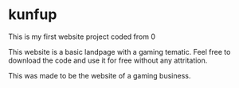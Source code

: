 # kunfup
This is my first website project coded from 0

This website is a basic landpage with a gaming tematic.
Feel free to download the code and use it for free without any attritation.

This was made to be the website of a gaming business.

